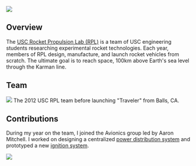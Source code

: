 <img src="http://niftyhedgehog.com/usc-rpl/images/traveler_mountain.jpg">

## Overview
The [USC Rocket Propulsion Lab (RPL)](http://www.uscrpl.com/) is a team of USC engineering students researching experimental rocket technologies. Each year, members of RPL design, manufacture, and launch rocket vehicles from scratch. The ultimate goal is to reach space, 100km above Earth's sea level through the Karman line. 


## Team
<img src="http://niftyhedgehog.com/usc-rpl/images/traveler_team.jpg">
The 2012 USC RPL team before launching "Traveler" from Balls, CA.


## Contributions
During my year on the team, I joined the Avionics group led by Aaron Mitchell. I worked on designing a centralized [power distribution system](http://niftyhedgehog.com/usc-rpl-avionics-power/) and prototyped a new [ignition system](http://niftyhedgehog.com/usc-rpl-ignition/).

<img src="http://niftyhedgehog.com/usc-rpl/images/traveler_zoom.jpg">

